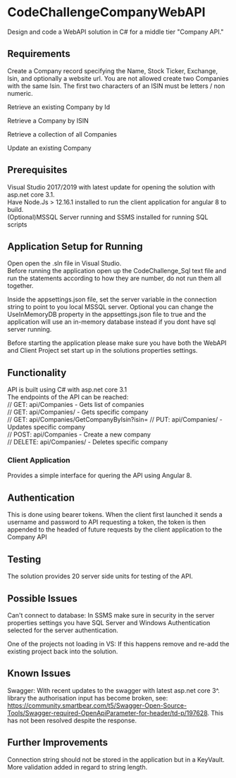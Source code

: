 # CodeChallengeCompanyWebAPI
Design and code a WebAPI solution in C# for a middle tier "Company API."

## Requirements
Create a Company record specifying the Name, Stock Ticker, Exchange, Isin, and optionally a website
url. You are not allowed create two Companies with the same Isin. The first two characters of an ISIN
must be letters / non numeric.

Retrieve an existing Company by Id

Retrieve a Company by ISIN

Retrieve a collection of all Companies

Update an existing Company

## Prerequisites
Visual Studio 2017/2019 with latest update for opening the solution with asp.net core 3.1.  
Have Node.Js > 12.16.1 installed to run the client application for angular 8 to build.  
(Optional)MSSQL Server running and SSMS installed for running SQL scripts  

## Application Setup for Running
Open open the .sln file in Visual Studio.  
Before running the application open up the CodeChallenge_Sql text file and run the statements according to how they are number, do not run them all together.

Inside the appsettings.json file, set the server variable in the connection string to point to you local MSSQL server.
Optional you can change the UseInMemoryDB property in the appsettings.json file to true and the application will use an in-memory database instead if you dont have sql server running.

Before starting the application please make sure you have both the WebAPI and Client Project set start up in the solutions properties settings.

## Functionality
API is built using C# with  asp.net core 3.1  
The endpoints of the API can be reached:  
// GET: api/Companies - Gets list of companies  
// GET: api/Companies/<id> - Gets specific company  
// GET: api/Companies/GetCompanyByIsin?isin=<isin> 
// PUT: api/Companies/<id> - Updates specific company  
// POST: api/Companies - Create a new company  
// DELETE: api/Companies/<id> - Deletes specific company  
  
### Client Application
Provides a simple interface for quering the API using Angular 8.

## Authentication
This is done using bearer tokens. When the client first launched it sends a username and password to API requesting a token,
the token is then appended to the headed of future requests by the client application to the Company API

## Testing
The solution provides 20 server side units for testing of the API.

## Possible Issues
Can't connect to database: In SSMS make sure in security in the server properties settings you have SQL Server and Windows Authentication selected for the server authentication.

One of the projects not loading in VS: If this happens remove and re-add the existing project back into the solution. 

## Known Issues
Swagger: With recent updates to the swagger with latest asp.net core 3^. library the authorisation input has become broken, see: https://community.smartbear.com/t5/Swagger-Open-Source-Tools/Swagger-required-OpenApiParameter-for-header/td-p/197628. This has not been resolved despite the response.

## Further Improvements
Connection string should not be stored in the application but in a KeyVault.
More validation added in regard to string length.
